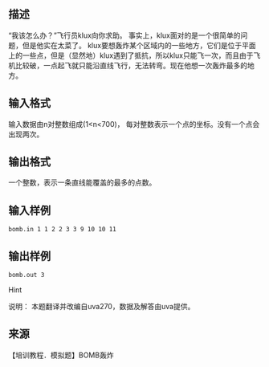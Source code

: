 ## 描述

“我该怎么办？”飞行员klux向你求助。 事实上，klux面对的是一个很简单的问题，但是他实在太菜了。 klux要想轰炸某个区域内的一些地方，它们是位于平面上的一些点，但是（显然地）klux遇到了抵抗，所以klux只能飞一次，而且由于飞机比较破，一点起飞就只能沿直线飞行，无法转弯。现在他想一次轰炸最多的地方。 

## 输入格式

输入数据由n对整数组成(1<n<700)， 每对整数表示一个点的坐标。没有一个点会出现两次。

## 输出格式

一个整数，表示一条直线能覆盖的最多的点数。

## 输入样例

```plaintext
bomb.in 1 1 2 2 3 3 9 10 10 11 
```

## 输出样例

```plaintext
bomb.out 3 
```

Hint

说明： 本题翻译并改编自uva270，数据及解答由uva提供。 

## 来源

【培训教程．模拟题】BOMB轰炸

